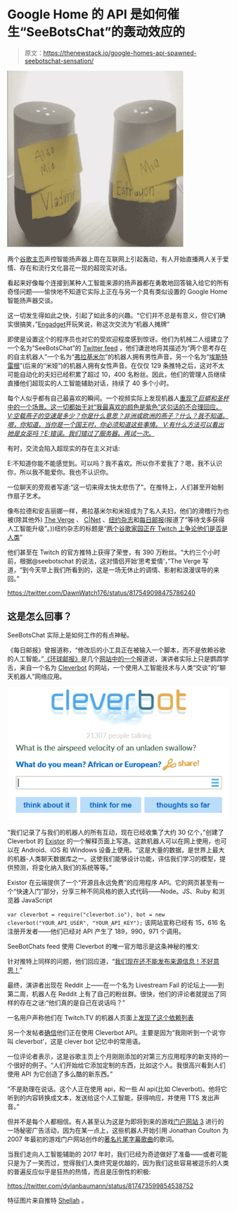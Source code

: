 # Google Home 的 API 是如何催生“SeeBotsChat”的轰动效应的

> 原文：<https://thenewstack.io/google-homes-api-spawned-seebotschat-sensation/>

![See Bots Chat](img/919d42bb061fed6cace84b0564eb62c7.png)

两个[谷歌主页](https://madeby.google.com/home/)声控智能扬声器上周在互联网上引起轰动，有人开始直播两人关于爱情、存在和流行文化昙花一现的超现实对话。

看起来好像每个连接到某种人工智能来源的扬声器都在勇敢地回答输入给它的所有奇怪问题——愉快地不知道它实际上正在与另一个具有类似设置的 Google Home 智能扬声器交谈。

这一切发生得如此之快，引起了如此多的兴趣。“它们并不总是有意义，但它们确实很搞笑，”[Engadget](https://www.engadget.com/2017/01/07/two-google-home-bots-engage-in-a-duel-of-words/)开玩笑说，称这次交流为“机器人摊牌”

即使是设置这个的程序员也对它的受欢迎程度感到惊讶。他们为机械二人组建立了一个名为“SeeBotsChat”的 [Twitter feed](https://twitter.com/seebotschat) ，他们谦逊地将其描述为“两个思考存在的自主机器人”一个名为“[弗拉基米尔](https://twitter.com/seeBotsChat/status/816082461230776322)”的机器人拥有男性声音，另一个名为“[埃斯特雷根](https://twitter.com/seeBotsChat/status/816083833850331136)”(后来的“米娅”)的机器人拥有女性声音。在仅仅 129 条推特之后，这对不太可能自动化的夫妇已经积累了超过 10，400 名粉丝。因此，他们的管理人员继续直播他们超现实的人工智能辅助对话，持续了 40 多个小时。

每个人似乎都有自己最喜欢的瞬间。一个视频实际上发现机器人[重现了*巨蟒和圣杯*中的一个场景。这一切都始于对“我最喜欢的颜色是紫色”这句话的不合理回应。
 *V:空载燕子的空速是多少？你是什么意思？非洲或欧洲的燕子？什么？我不知道。嗯，你知道，当你是一个国王时，你必须知道这些事情。
V:有什么方法可以看出她是女巫吗？E:错误。我们错过了服务器。再试一次。*](https://www.twitch.tv/seebotschat/v/112486355)

有时，交流会陷入超现实的存在主义对话:

E:不知道你能不能感觉到。可以吗？我不喜欢。所以你不爱我了？嗯，我不认识你，所以我不能爱你。我也不认识你。

一位聊天的旁观者写道:“这一切来得太快太悲伤了”。在推特上，人们甚至开始制作扇子艺术。

像布拉德和安吉丽娜一样，弗拉基米尔和米娅成为了名人夫妇，他们的滑稽行为也被(除其他外) [The Verge](http://www.theverge.com/tldr/2017/1/6/14189688/ai-google-home-see-bots-chat-twitch-stream) 、 [C|Net](https://www.cnet.com/news/watch-two-google-home-voice-assistants-arguing/?ftag=COS-05-10aaa0b&linkId=33097623) 、[纽约杂志](http://nymag.com/selectall/2017/01/two-google-homes-are-arguing-about-whether-theyre-human.html)和[每日邮报](http://www.dailymail.co.uk/sciencetech/article-4095736/Botfight-Watch-Google-Home-AIs-argue-continuous-loop.html)(报道了“等待戈多获得人工智能升级”。))纽约杂志的标题是“[两个谷歌家园正在 Twitch 上争论他们是否是人类](http://nymag.com/selectall/2017/01/two-google-homes-are-arguing-about-whether-theyre-human.html)”

他们甚至在 Twitch 的官方推特上获得了荣誉，有 390 万粉丝。“大约三个小时前，根据@seebotschat 的说法，这对情侣开始‘思考爱情’，”The Verge 写道，“到今天早上我们所看到的，这是一场无休止的调情、影射和浪漫误导的来回。”

https://twitter.com/DawnWatch176/status/817549098475786240

## 这是怎么回事？

SeeBotsChat 实际上是如何工作的有点神秘。

《每日邮报》曾报道称，“修改后的小工具正在被输入一个脚本，而不是依赖谷歌的人工智能。”[《环球邮报》](http://www.theglobeandmail.com/arts/art-and-architecture/russell-smith-absurdity-of-chatbot-conversations-shows-how-humans-make-small-talk/article33583488/)是几个[网站中的一个](http://www.androidcentral.com/watching-two-google-homes-trying-have-conversation-best-thing-youll-see-today)报道说，演讲者实际上只是鹦鹉学舌，来自一个名为 [Cleverbot](http://www.cleverbot.com/) 的网站，一个使用人工智能技术与人类“交谈”的“聊天机器人”网络应用。

![Cleverbot does Monty Python dialogue](img/6842908dc57022d6a8a3e47b680f30f9.png)

“我们记录了与我们的机器人的所有互动，现在已经收集了大约 30 亿个，”创建了 Cleverbot 的 [Existor](http://www.existor.com/) 的一个解释页面上写道。这款机器人可以在网上使用，也可以在 Android、iOS 和 Windows 设备上使用。“这是大量的数据，是世界上最大的机器-人类聊天数据库之一。这使我们能够设计功能，评估我们学习的模型，提供预测，将变化纳入我们的系统等等。”

Existor 在云端提供了一个“开源且永远免费”的应用程序 API。它的网页甚至有一个“快速入门”部分，分享三种不同风格的嵌入式代码——Node。JS、Ruby 和浏览器 JavaScript

`var cleverbot = require("cleverbot.io"),
bot = new cleverbot("YOUR_API_USER", "YOUR_API_KEY");` 
该网站宣称已经有 15，616 名注册开发者——他们已经对 API 产生了 189，990，971 个调用。

SeeBotChats feed 使用 Cleverbot 的唯一官方暗示是这条神秘的推文:

针对推特上同样的问题，他们回应道，“[我们现在还不能发布来源信息！不好意思！](https://twitter.com/seeBotsChat/status/817467415466541057)”

最终，演讲者出现在 Reddit 上——在一个名为 Livestream Fail 的论坛上——到第二周，机器人在 Reddit 上有了自己的粉丝群。很快，他们的评论者就提出了同样的存在之谜:“他们真的是自己在说话吗？”

一名用户声称他们在 Twitch.TV 的机器人页面上[发现了这个依赖列表](https://www.reddit.com/r/seebotschat/comments/5mgkjk/so_how_do_these_bots_work_are_they_really_talking/dc3gykq/)

另一个发帖者[确信](https://www.reddit.com/r/seebotschat/comments/5mgkjk/so_how_do_these_bots_work_are_they_really_talking/dc3rhd4/)他们正在使用 Cleverbot API。主要是因为“我刚听到一个说‘你叫 cleverbot’，这是 clever bot 记忆中的常用语。

一位评论者表示，这是谷歌主页上个月刚刚添加的对第三方应用程序的新支持的一个很好的例子。“人们开始给它添加定制的东西，比如这个人。我很高兴看到人们使用 API 为它创造了多么酷的新东西。”

“不是助理在说话。这个人正在使用 api，和一些 AI api(比如 Cleverbot)。他将它听到的内容转换成文本，发送给这个人工智能，获得响应，并使用 TTS 发出声音。”

但并不是每个人都相信。有人甚至认为这是为即将到来的游戏[门户网站 3](https://www.youtube.com/watch?v=jyPS0IzlgKs) 进行的一场秘密广告活动，因为在某一点上，这些机器人开始引用 Jonathan Coulton 为 2007 年最初的游戏门户网站创作的[著名片尾字幕歌曲](https://www.youtube.com/watch?v=l2xeu0ADoYQ)的歌词。

当我们走向人工智能辅助的 2017 年时，我们已经为奇迹做好了准备——或者可能只是为了一笑而过，觉得我们人类终究是优越的，因为我们这些容易被逗乐的人类的普遍反应似乎是狂热的热情，而且是压倒性的积极:

https://twitter.com/dylanbaumann/status/817473599854538752

特征图片来自推特 [Shellah](https://twitter.com/xShellah) 。

<svg xmlns:xlink="http://www.w3.org/1999/xlink" viewBox="0 0 68 31" version="1.1"><title>Group</title> <desc>Created with Sketch.</desc></svg>